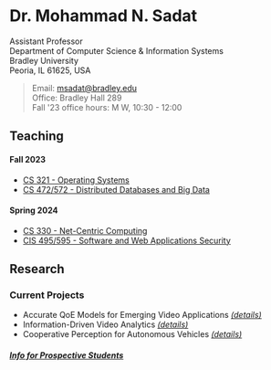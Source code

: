 # Dr. Mohammad N. Sadat
Assistant Professor  
Department of Computer Science & Information Systems  
Bradley University  
Peoria, IL 61625, USA  

> Email: msadat@bradley.edu  
> Office: Bradley Hall 289  
> Fall '23 office hours: M W, 10:30 - 12:00   


## Teaching

#### Fall 2023
- [CS 321 - Operating Systems](./Teaching/CS321/)
- [CS 472/572 - Distributed Databases and Big Data](./Teaching/CS472-572/) 


#### Spring 2024
- [CS 330 - Net-Centric Computing](./Teaching/CS330/) 
- [CIS 495/595 - Software and Web Applications Security](./Teaching/CIS495-595/) 

## Research 

### Current Projects 

- Accurate QoE Models for Emerging Video Applications [*(details)*](./Research)
- Information-Driven Video Analytics [*(details)*](./Research)
- Cooperative Perception for Autonomous Vehicles [*(details)*](./Research)

##### [Info for Prospective Students](./Research/student-research.md)

